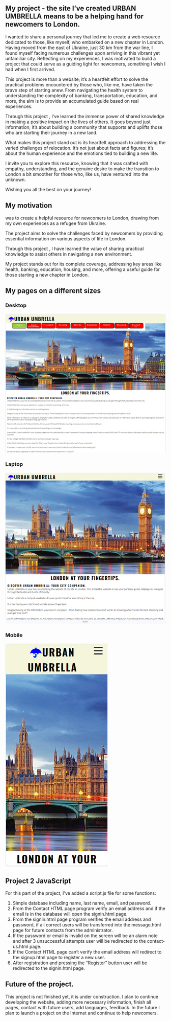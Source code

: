 ## My project - the site I’ve created URBAN UMBRELLA means to be a helping hand for newcomers to London.
I wanted to share a personal journey that led me to create a web resource dedicated to those, like myself, who embarked on a new chapter in London.
Having moved from the east of Ukraine, just 30 km from the war line, I found myself facing numerous challenges upon arriving in this vibrant yet unfamiliar city. Reflecting on my experiences, I was motivated to build a project that could serve as a guiding light for newcomers, something I wish I had when I first arrived.

This project is more than a website; it’s a heartfelt effort to solve the practical problems encountered by those who, like me, have taken the brave step of starting anew. From navigating the health system to understanding the complexity of banking, transportation, education, and more, the aim is to provide an accumulated guide based on real experiences.

Through this project , I’ve learned the immense power of shared knowledge in making a positive impact on the lives of others. It goes beyond just information; it’s about building a community that supports and uplifts those who are starting their journey in a new land.

What makes this project stand out is its heartfelt approach to addressing the varied challenges of relocation. It’s not just about facts and figures; it’s about the human experience and the emotions tied to building a new life.

I invite you to explore this resource, knowing that it was crafted with empathy, understanding, and the genuine desire to make the transition to London a bit smoother for those who, like us, have ventured into the unknown.

Wishing you all the best on your journey!


## My motivation
was to create a helpful resource for newcomers to London, drawing from my own experiences as a refugee from Ukraine.

The project aims to solve the challenges faced by newcomers by providing essential information on various aspects of life in London.

Through this project , I have  learned the value of sharing practical knowledge to assist others in navigating a new environment.

My project stands out for its complete  coverage, addressing key areas like health, banking, education, housing, and more, offering a useful guide for those starting a new chapter in London.

## My pages on a different sizes 
### Desktop
![Home Page Desktop](/assets/images/HomePageDesktop.PNG)
### Laptop
![Home Page Desktop](/assets/images/HomePageLaptop.PNG)
### Mobile
![Home Page Desktop](/assets/images/HomePageMobile.PNG)

## Project 2 JavaScript
 
For this part of the project, I've added a script.js file for some functions:
1. Simple database including name, last name, email, and password.
2. From the Contact HTML page program verify an email address and if the email is in the database will open the signin.html page.
3. From the signin.html page program verifies the email address and password, if all correct users will be transferred into the message.html page for future contacts from the administrator.
4. If the password or email is invalid on the screen will be an alarm note and after 3 unsuccessful attempts user will be redirected to the contact-us.html page.
 5. If the Contact HTML page can’t verify the email address will redirect to the signup.html page to register a new user. 
6. After registration and pressing the “Register” button user will be redirected to the signin.html page.




 ## Future of the project.
  This project is not finished yet, it is under construction.
 I plan to continue developing the website, adding more necessary information, finish all pages, contact with future users, add  languages, feedback. In the future I plan to launch a project on the Internet and continue to help newcomers.
